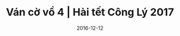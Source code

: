 ---
title: Ván cờ vồ 4 | Hài tết Công Lý 2017
layout: Post
date: 2016-12-12
youtubeId: p-sNhQaoL2M
type: Video
categories: [phim-hai]
actors: [cong-ly]
---